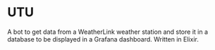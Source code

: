 # UTU

A bot to get data from a WeatherLink weather station and store it in a database to be displayed in a Grafana dashboard. Written in Elixir. 

